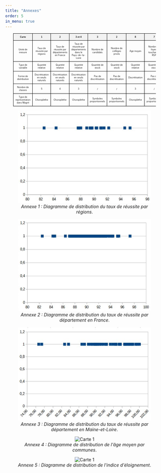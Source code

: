 ```yaml
---
title: "Annexes"
order: 5
in_menu: true
---
```

<style>
  table {
    margin: auto; /* centre le tableau */
    font-size: 0.5em; /* réduit la taille du texte */
    border-collapse: collapse;
    width: 90%; /* ajuste la largeur si besoin */
  }

  th, td {
    border: 1px solid #000;
    padding: 6px;
    text-align: center;
  }

  thead {
    background-color: #f2f2f2;
  }
</style>

<table>
  <thead>
    <tr>
      <th>Carte</th>
      <th>1</th>
      <th>2</th>
      <th>3 et 4</th>
      <th>3</th>
      <th>2</th>
      <th>8</th>
      <th>7</th>
      <th>9</th>
      <th>5 et 6</th>
      <th>9</th>
    </tr>
  </thead>
  <tbody>
    <tr>
      <td>Unité de mesure</td>
      <td>Taux de réussite par régions</td>
      <td>Taux de réussite par départements en France</td>
      <td>Taux de réussite par départements dans le Pays-de-la-Loire</td>
      <td>Nombre de candidats</td>
      <td>Nombre de collèges privés</td>
      <td>Age moyen</td>
      <td>Nombre de foyers touchant le RSA</td>
      <td>Indice d’éloignement</td>
      <td>Nombre d’heures d’absence des professeurs</td>
      <td>Taux de mentions</td>
    </tr>
    <tr>
      <td>Type de variable</td>
      <td>Quantité relative</td>
      <td>Quantité relative</td>
      <td>Quantité relative</td>
      <td>Quantité de stock</td>
      <td>Quantité de stock</td>
      <td>Quantité relative</td>
      <td>Quantité de stock</td>
      <td>Quantité relative</td>
      <td>Quantité de stock</td>
      <td>Quantité de stock</td>
    </tr>
    <tr>
      <td>Forme de distribution</td>
      <td>Discrétisation en seuils naturels</td>
      <td>Discrétisation en seuils naturels</td>
      <td>Discrétisation en seuils naturels</td>
      <td>Pas de discrétisation</td>
      <td>Pas de discrétisation</td>
      <td>Discrétisation</td>
      <td>Pas de discrétisation</td>
      <td>Discrétisation</td>
      <td>Pas de discrétisation</td>
      <td>Pas de discrétisation</td>
    </tr>
    <tr>
      <td>Nombre de classes</td>
      <td>5</td>
      <td>4</td>
      <td>3</td>
      <td>/</td>
      <td>/</td>
      <td>3</td>
      <td>/</td>
      <td>4</td>
      <td>/</td>
      <td>4</td>
    </tr>
    <tr>
      <td>Type de représentation dans Magrit</td>
      <td>Choroplèthe</td>
      <td>Choroplèthe</td>
      <td>Choroplèthe</td>
      <td>Symboles proportionnels</td>
      <td>Symboles proportionnels</td>
      <td>Choroplèthe</td>
      <td>Symboles proportionnels</td>
      <td>Choroplèthe</td>
      <td>Symboles proportionnels</td>
      <td>Choroplèthe</td>
    </tr>
  </tbody>
</table>

<figure style="text-align: center;">
  <img src="images/diagramme 5 classes.png" alt="Carte 1">
  <figcaption><em>Annexe 1 : Diagramme de distribution du taux de réussite par régions</em>.</figcaption>
</figure>

<figure style="text-align: center;">
  <img src="images/diagramme 4 classes.png" alt="Carte 1">
  <figcaption><em>Annexe 2 : Diagramme de distribution du taux de réussite par département en France</em>.</figcaption>
</figure>

<figure style="text-align: center;">
  <img src="images/diagramme taux 3 classes.png" alt="Carte 1">
  <figcaption><em>Annexe 3 : Diagramme de distribution du taux de réussite par département en Maine-et-Loire</em>.</figcaption>
</figure>


<figure style="text-align: center;">
  <img src="images/Capture d'écran 2025-06-22 181332.png" alt="Carte 1">
  <figcaption><em>Annexe 4 : Diagramme de distribution de l'âge moyen par communes</em>.</figcaption>
</figure>

<figure style="text-align: center;">
  <img src="images/Capture d'écran 2025-06-22 185903.png" alt="Carte 1">
  <figcaption><em>Annexe 5 : Diagramme de distribution de l'indice d'éloignement</em>.</figcaption>
</figure> 
